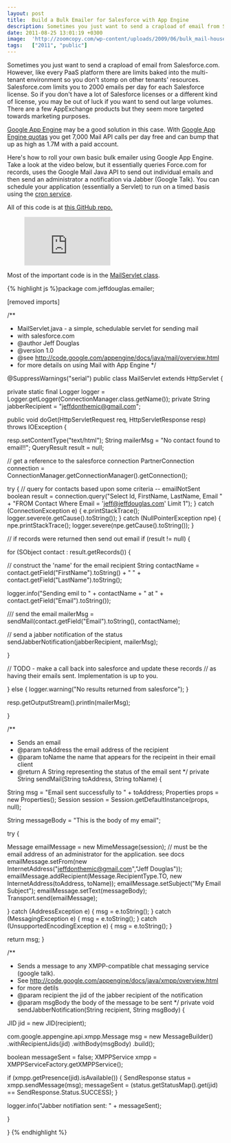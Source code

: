 ```yaml
---
layout: post
title:  Build a Bulk Emailer for Salesforce with App Engine
description: Sometimes you just want to send a crapload of email from Salesforce.com. However, like every PaaS platform there are limits baked into the multi-tenant environment so you dont stomp on other tenants resources. Salesforce.com limits you to 2000 emails per day for each Salesforce license. So if you dont have a lot of Salesforce licenses or a different kind of license, you may be out of luck if you want to send out large volumes. There are a few AppExchange products but they seem more targeted towa
date: 2011-08-25 13:01:19 +0300
image:  'http://zoomcopy.com/wp-content/uploads/2009/06/bulk_mail-house.jpg'
tags:   ["2011", "public"]
---
```

<p>Sometimes you just want to send a crapload of email from Salesforce.com. However, like every PaaS platform there are limits baked into the multi-tenant environment so you don't stomp on other tenants' resources. Salesforce.com limits you to 2000 emails per day for each Salesforce license. So if you don't have a lot of Salesforce licenses or a different kind of license, you may be out of luck if you want to send out large volumes. There are a few AppExchange products but they seem more targeted towards marketing purposes.</p>
<p><a href="http://code.google.com/appengine/">Google App Engine</a> may be a good solution in this case. With <a href="http://code.google.com/appengine/docs/quotas.html#Mail">Google App Engine quotas</a> you get 7,000 Mail API calls per day free and can bump that up as high as 1.7M with a paid account.</p>
<p>Here's how to roll your own basic bulk emailer using Google App Engine. Take a look at the video below, but it essentially queries Force.com for records, uses the Google Mail Java API to send out individual emails and then send an administrator a notification via Jabber (Google Talk). You can schedule your application (essentially a Servlet) to run on a timed basis using the <a href="http://code.google.com/appengine/docs/java/config/cron.html">cron service</a>.</p>
<p>All of this code is at <a href="https://github.com/jeffdonthemic/Salesforce-Bulk-Emailer">this GitHub repo.</a></p>
<figure class="kg-card kg-embed-card"><iframe width="200" height="113" src="https://www.youtube.com/embed/D4-RXAB9fH4?feature=oembed" frameborder="0" allow="accelerometer; autoplay; clipboard-write; encrypted-media; gyroscope; picture-in-picture" allowfullscreen></iframe></figure><p>Most of the important code is in the <a href="https://github.com/jeffdonthemic/Salesforce-Bulk-Emailer/blob/master/src/com/jeffdouglas/emailer/MailServlet.java">MailServlet class</a>.</p>
{% highlight js %}package com.jeffdouglas.emailer;

[removed imports]

/**
 * MailServlet.java - a simple, schedulable servlet for sending mail
 * with salesforce.com
 * @author Jeff Douglas
 * @version 1.0
 * @see http://code.google.com/appengine/docs/java/mail/overview.html
 * for more details on using Mail with App Engine
 */

@SuppressWarnings("serial")
public class MailServlet extends HttpServlet {

  private static final Logger logger = Logger.getLogger(ConnectionManager.class.getName());
  private String jabberRecipient = "jeffdonthemic@gmail.com";

  public void doGet(HttpServletRequest req, HttpServletResponse resp)
  throws IOException {

  resp.setContentType("text/html");
  String mailerMsg = "No contact found to email!!";
  QueryResult result = null;

  // get a reference to the salesforce connection
  PartnerConnection connection = ConnectionManager.getConnectionManager().getConnection();

  try {
  // query for contacts based upon some criteria -- emailNotSent boolean
  result = connection.query("Select Id, FirstName, LastName, Email " +
    "FROM Contact Where Email = 'jeff@jeffdouglas.com' Limit 1");
  } catch (ConnectionException e) {
  e.printStackTrace();
  logger.severe(e.getCause().toString());
  } catch (NullPointerException npe) {
  npe.printStackTrace();
  logger.severe(npe.getCause().toString());
  }

  // if records were returned then send out email
  if (result != null) {

   for (SObject contact : result.getRecords()) {

  // construct the 'name' for the email recipient
  String contactName = contact.getField("FirstName").toString() + " " + 
   contact.getField("LastName").toString();

  logger.info("Sending emil to " + contactName + " at " + 
   contact.getField("Email").toString());

  /// send the email
  mailerMsg = sendMail(contact.getField("Email").toString(), contactName);

  // send a jabber notification of the status
  sendJabberNotification(jabberRecipient, mailerMsg);

   }

   // TODO - make a call back into salesforce and update these records
   // as having their emails sent. Implementation is up to you.

  } else {
   logger.warning("No results returned from salesforce");
  }

  resp.getOutputStream().println(mailerMsg);

  } 

  /** 
 * Sends an email
 * @param toAddress the email address of the recipient
 * @param toName the name that appears for the recipeint in their email client 
 * @return A String representing the status of the email sent 
 */ 
  private String sendMail(String toAddress, String toName) {

 String msg = "Email sent successfully to " + toAddress;
 Properties props = new Properties();
 Session session = Session.getDefaultInstance(props, null); 

 String messageBody = "This is the body of my email";

 try {

   Message emailMessage = new MimeMessage(session);
   // must be the email address of an administrator for the application. see docs
   emailMessage.setFrom(new InternetAddress("jeffdonthemic@gmail.com","Jeff Douglas"));
   emailMessage.addRecipient(Message.RecipientType.TO, 
  new InternetAddress(toAddress, toName));
   emailMessage.setSubject("My Email Subject");
   emailMessage.setText(messageBody);
   Transport.send(emailMessage);

 } catch (AddressException e) {
   msg = e.toString();
 } catch (MessagingException e) {
   msg = e.toString();
 } catch (UnsupportedEncodingException e) {
   msg = e.toString();
 }

 return msg;
  }

  /** 
 * Sends a message to any XMPP-compatible chat messaging service (google talk). 
 * See http://code.google.com/appengine/docs/java/xmpp/overview.html
 * for more detils
 * @param recipient the jid of the jabber recipient of the notification
 * @param msgBody the body of the message to be sent 
 */ 
  private void sendJabberNotification(String recipient, String msgBody) {

 JID jid = new JID(recipient);

 com.google.appengine.api.xmpp.Message msg = new MessageBuilder()
   .withRecipientJids(jid)
   .withBody(msgBody)
   .build();

 boolean messageSent = false;
 XMPPService xmpp = XMPPServiceFactory.getXMPPService();

 if (xmpp.getPresence(jid).isAvailable()) {
   SendResponse status = xmpp.sendMessage(msg);
   messageSent = (status.getStatusMap().get(jid) == SendResponse.Status.SUCCESS);
 }

 logger.info("Jabber notifiation sent: " + messageSent);

  }

}
{% endhighlight %}

